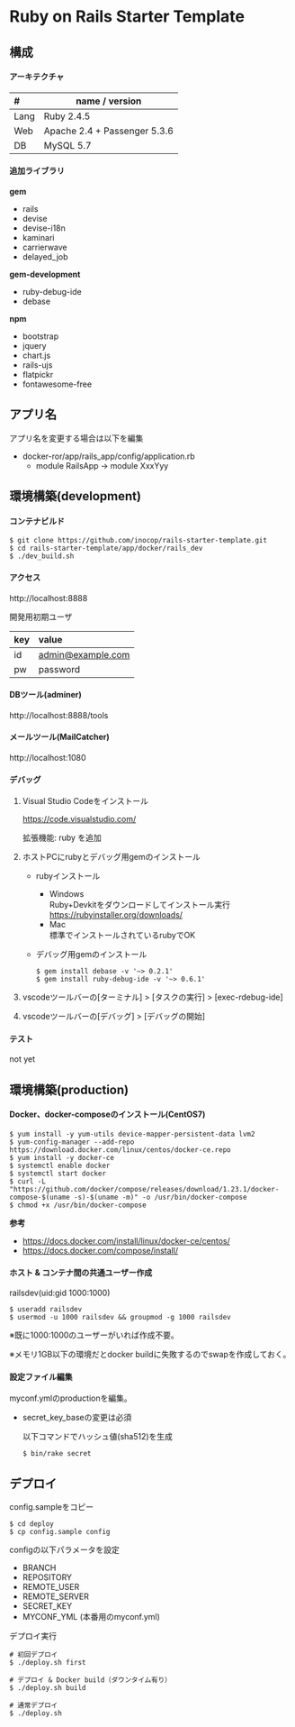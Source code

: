 # Ruby on Rails Starter Template

## 構成

#### アーキテクチャ
|#    |name / version|
|:----|--------------|
|Lang |Ruby 2.4.5    |
|Web  |Apache 2.4 + Passenger 5.3.6|
|DB   |MySQL 5.7     |


#### 追加ライブラリ

**gem**
- rails
- devise
- devise-i18n
- kaminari
- carrierwave
- delayed_job

**gem-development**
- ruby-debug-ide
- debase

**npm**
- bootstrap
- jquery
- chart.js
- rails-ujs
- flatpickr
- fontawesome-free


## アプリ名

アプリ名を変更する場合は以下を編集
- docker-ror/app/rails_app/config/application.rb
  - module RailsApp -> module XxxYyy

## 環境構築(development)

#### コンテナビルド

```
$ git clone https://github.com/inocop/rails-starter-template.git
$ cd rails-starter-template/app/docker/rails_dev
$ ./dev_build.sh
```

#### アクセス

http://localhost:8888


開発用初期ユーザ

|key |value|
|:---|:----|
|id  |admin@example.com|
|pw  |password|


#### DBツール(adminer)

http://localhost:8888/tools

#### メールツール(MailCatcher)

http://localhost:1080


#### デバッグ

1. Visual Studio Codeをインストール

    https://code.visualstudio.com/

    拡張機能: ruby を追加

1. ホストPCにrubyとデバッグ用gemのインストール

    - rubyインストール
      - Windows  
          Ruby+Devkitをダウンロードしてインストール実行  
          https://rubyinstaller.org/downloads/
      - Mac  
          標準でインストールされているrubyでOK

    - デバッグ用gemのインストール
      ```
      $ gem install debase -v '~> 0.2.1'
      $ gem install ruby-debug-ide -v '~> 0.6.1'
      ```

1. vscodeツールバーの[ターミナル] > [タスクの実行] > [exec-rdebug-ide]
1. vscodeツールバーの[デバッグ] > [デバッグの開始]


#### テスト

not yet


## 環境構築(production)

#### Docker、docker-composeのインストール(CentOS7)
```
$ yum install -y yum-utils device-mapper-persistent-data lvm2
$ yum-config-manager --add-repo https://download.docker.com/linux/centos/docker-ce.repo
$ yum install -y docker-ce
$ systemctl enable docker
$ systemctl start docker
$ curl -L "https://github.com/docker/compose/releases/download/1.23.1/docker-compose-$(uname -s)-$(uname -m)" -o /usr/bin/docker-compose
$ chmod +x /usr/bin/docker-compose
```

**参考**
* https://docs.docker.com/install/linux/docker-ce/centos/
* https://docs.docker.com/compose/install/


#### ホスト & コンテナ間の共通ユーザー作成

railsdev(uid:gid 1000:1000)
```
$ useradd railsdev
$ usermod -u 1000 railsdev && groupmod -g 1000 railsdev
```

※既に1000:1000のユーザーがいれば作成不要。

※メモリ1GB以下の環境だとdocker buildに失敗するのでswapを作成しておく。


#### 設定ファイル編集

myconf.ymlのproductionを編集。

* secret_key_baseの変更は必須

  以下コマンドでハッシュ値(sha512)を生成
  ```
  $ bin/rake secret
  ```


## デプロイ

config.sampleをコピー
```
$ cd deploy
$ cp config.sample config
```

configの以下パラメータを設定
* BRANCH
* REPOSITORY
* REMOTE_USER
* REMOTE_SERVER
* SECRET_KEY
* MYCONF_YML (本番用のmyconf.yml)


デプロイ実行
```
# 初回デプロイ
$ ./deploy.sh first

# デプロイ & Docker build（ダウンタイム有り）
$ ./deploy.sh build

# 通常デプロイ
$ ./deploy.sh
```
